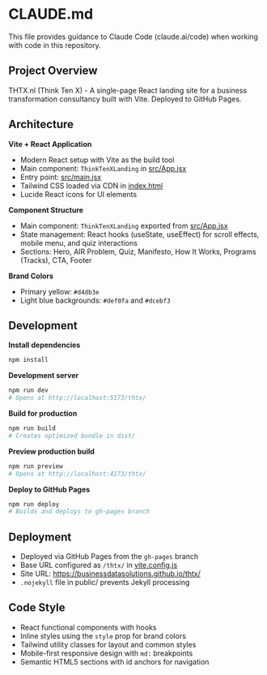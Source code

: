 # CLAUDE.md

This file provides guidance to Claude Code (claude.ai/code) when working with code in this repository.

## Project Overview

THTX.nl (Think Ten X) - A single-page React landing site for a business transformation consultancy built with Vite. Deployed to GitHub Pages.

## Architecture

**Vite + React Application**
- Modern React setup with Vite as the build tool
- Main component: `ThinkTenXLanding` in [src/App.jsx](src/App.jsx)
- Entry point: [src/main.jsx](src/main.jsx)
- Tailwind CSS loaded via CDN in [index.html](index.html)
- Lucide React icons for UI elements

**Component Structure**
- Main component: `ThinkTenXLanding` exported from [src/App.jsx](src/App.jsx)
- State management: React hooks (useState, useEffect) for scroll effects, mobile menu, and quiz interactions
- Sections: Hero, AIR Problem, Quiz, Manifesto, How It Works, Programs (Tracks), CTA, Footer

**Brand Colors**
- Primary yellow: `#d4db3e`
- Light blue backgrounds: `#def0fa` and `#dcebf3`

## Development

**Install dependencies**
```bash
npm install
```

**Development server**
```bash
npm run dev
# Opens at http://localhost:5173/thtx/
```

**Build for production**
```bash
npm run build
# Creates optimized bundle in dist/
```

**Preview production build**
```bash
npm run preview
# Opens at http://localhost:4173/thtx/
```

**Deploy to GitHub Pages**
```bash
npm run deploy
# Builds and deploys to gh-pages branch
```

## Deployment

- Deployed via GitHub Pages from the `gh-pages` branch
- Base URL configured as `/thtx/` in [vite.config.js](vite.config.js)
- Site URL: https://businessdatasolutions.github.io/thtx/
- `.nojekyll` file in public/ prevents Jekyll processing

## Code Style

- React functional components with hooks
- Inline styles using the `style` prop for brand colors
- Tailwind utility classes for layout and common styles
- Mobile-first responsive design with `md:` breakpoints
- Semantic HTML5 sections with id anchors for navigation
